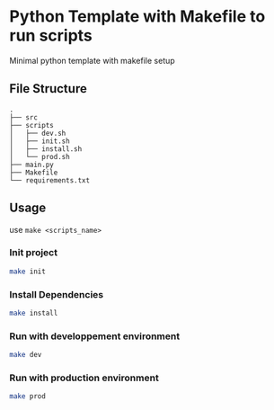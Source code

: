 # Python Template with Makefile to run scripts

Minimal python template with makefile setup

## File Structure

```
.
├── src
├── scripts
│   ├── dev.sh
│   ├── init.sh
│   ├── install.sh
│   └── prod.sh
├── main.py
├── Makefile
└── requirements.txt
```

## Usage

use `make <scripts_name>`

### Init project

```bash
make init
```

### Install Dependencies

```bash
make install
```

### Run with developpement environment

```bash
make dev
```

### Run with production environment

```bash
make prod
```
